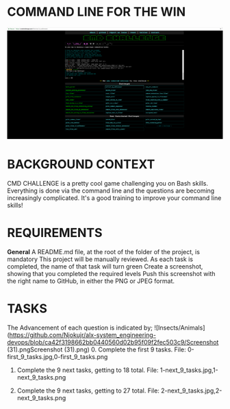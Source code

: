 # COMMAND LINE FOR THE WIN

![CMD_CHALLENGE](https://github.com/Njokujr/alx-system_engineering-devops/blob/5cae982760c7c3dfb2505974ee24ca2d62de1760/CMD_challenge-pic.png)
# BACKGROUND CONTEXT
CMD CHALLENGE is a pretty cool game challenging you on Bash skills. Everything is done via the command line and the questions are becoming increasingly complicated. It's a good training to improve your command line skills!

# REQUIREMENTS
**General**
A README.md file, at the root of the folder of the project, is mandatory
This project will be manually reviewed.
As each task is completed, the name of that task will turn green
Create a screenshot, showing that you completed the required levels
Push this screenshot with the right name to GitHub, in either the PNG or JPEG format.

# TASKS
The Advancement of each question is indicated by;
![Insects/Animals](https://github.com/Njokujr/alx-system_engineering-devops/blob/ca42f3198662bb0440560d02b95f09f2fec503c9/Screenshot (31).pngScreenshot (31).png)
0. Complete the first 9 tasks.
	File: 0-first_9_tasks.jpg,0-first_9_tasks.png

1. Complete the 9 next tasks, getting to 18 total.
	File: 1-next_9_tasks.jpg,1-next_9_tasks.png

2. Complete the 9 next tasks, getting to 27 total.
	File: 2-next_9_tasks.jpg,2-next_9_tasks.png
